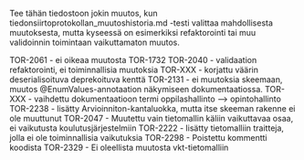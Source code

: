 Tee tähän tiedostoon jokin muutos, kun tiedonsiirtoprotokollan_muutoshistoria.md -testi valittaa mahdollisesta muutoksesta, mutta kyseessä on esimerkiksi refaktorointi tai muu validoinnin toimintaan vaikuttamaton muutos.

TOR-2061 - ei oikeaa muutosta
TOR-1732
TOR-2040 - validaation refaktorointi, ei toiminnallisia muutoksia
TOR-XXX - korjattu väärin deserialisoituva deprekoituva kenttä
TOR-2131 - ei muutoksia skeemaan, muutos @EnumValues-annotaation näkymiseen dokumentaatiossa.
TOR-XXX - vaihdettu dokumentaatioon termi oppilashallinto --> opintohallinto
TOR-2238 - lisätty Arvioinniton-kantaluokka, mutta itse skeeman rakenne ei ole muuttunut
TOR-2047 - Muutettu vain tietomallin käliin vaikuttavaa osaa, ei vaikutusta koulutusjärjestelmiin
TOR-2222 - lisätty tietomalliin traitteja, jolla ei ole toiminnallisia vaikutuksia
TOR-2298 - Poistettu kommentti koodista
TOR-2329 - Ei oleellista muutosta vkt-tietomalliin
